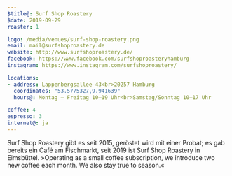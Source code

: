 ```yaml
---
$title@: Surf Shop Roastery
$date: 2019-09-29
roaster: 1

logo: /media/venues/surf-shop-roastery.png
email: mail@surfshoproastery.de
website: http://www.surfshoproastery.de/
facebook: https://www.facebook.com/surfshoproasteryhamburg
instagram: https://www.instagram.com/surfshoproastery/

locations:
- address: Lappenbergsallee 43<br>20257 Hamburg
  coordinates: "53.5775327,9.941639"
  hours@: Montag – Freitag 10–19 Uhr<br>Samstag/Sonntag 10–17 Uhr

coffee: 4
espresso: 3
internet@: ja
---
```


Surf Shop Roastery gibt es seit 2015, geröstet wird mit einer Probat; es gab bereits ein Café am Fischmarkt, seit 2019 ist Surf Shop Roastery in Eimsbüttel. »Operating as a small coffee subscription, we introduce two new coffee each month. We also stay true to season.«